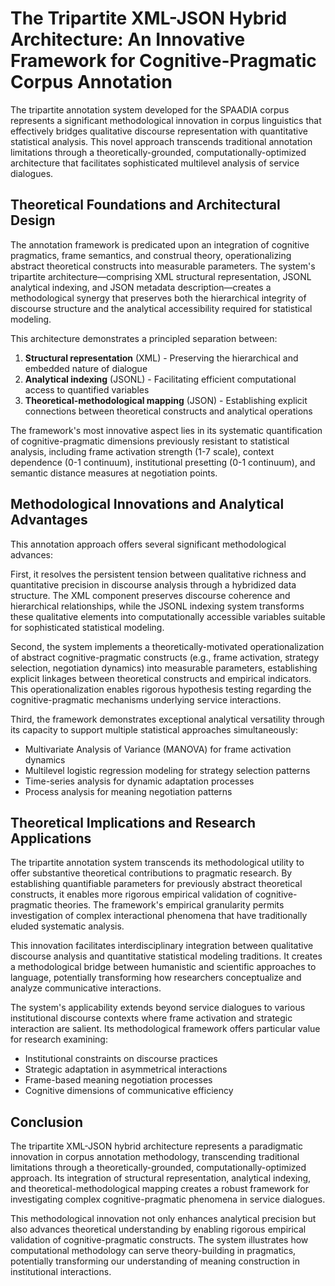 # The Tripartite XML-JSON Hybrid Architecture: An Innovative Framework for Cognitive-Pragmatic Corpus Annotation

The tripartite annotation system developed for the SPAADIA corpus represents a significant methodological innovation in corpus linguistics that effectively bridges qualitative discourse representation with quantitative statistical analysis. This novel approach transcends traditional annotation limitations through a theoretically-grounded, computationally-optimized architecture that facilitates sophisticated multilevel analysis of service dialogues.

## Theoretical Foundations and Architectural Design

The annotation framework is predicated upon an integration of cognitive pragmatics, frame semantics, and construal theory, operationalizing abstract theoretical constructs into measurable parameters. The system's tripartite architecture—comprising XML structural representation, JSONL analytical indexing, and JSON metadata description—creates a methodological synergy that preserves both the hierarchical integrity of discourse structure and the analytical accessibility required for statistical modeling.

This architecture demonstrates a principled separation between:

1. **Structural representation** (XML) - Preserving the hierarchical and embedded nature of dialogue
2. **Analytical indexing** (JSONL) - Facilitating efficient computational access to quantified variables
3. **Theoretical-methodological mapping** (JSON) - Establishing explicit connections between theoretical constructs and analytical operations

The framework's most innovative aspect lies in its systematic quantification of cognitive-pragmatic dimensions previously resistant to statistical analysis, including frame activation strength (1-7 scale), context dependence (0-1 continuum), institutional presetting (0-1 continuum), and semantic distance measures at negotiation points.

## Methodological Innovations and Analytical Advantages

This annotation approach offers several significant methodological advances:

First, it resolves the persistent tension between qualitative richness and quantitative precision in discourse analysis through a hybridized data structure. The XML component preserves discourse coherence and hierarchical relationships, while the JSONL indexing system transforms these qualitative elements into computationally accessible variables suitable for sophisticated statistical modeling.

Second, the system implements a theoretically-motivated operationalization of abstract cognitive-pragmatic constructs (e.g., frame activation, strategy selection, negotiation dynamics) into measurable parameters, establishing explicit linkages between theoretical constructs and empirical indicators. This operationalization enables rigorous hypothesis testing regarding the cognitive-pragmatic mechanisms underlying service interactions.

Third, the framework demonstrates exceptional analytical versatility through its capacity to support multiple statistical approaches simultaneously:

* Multivariate Analysis of Variance (MANOVA) for frame activation dynamics
* Multilevel logistic regression modeling for strategy selection patterns
* Time-series analysis for dynamic adaptation processes
* Process analysis for meaning negotiation patterns

## Theoretical Implications and Research Applications

The tripartite annotation system transcends its methodological utility to offer substantive theoretical contributions to pragmatic research. By establishing quantifiable parameters for previously abstract theoretical constructs, it enables more rigorous empirical validation of cognitive-pragmatic theories. The framework's empirical granularity permits investigation of complex interactional phenomena that have traditionally eluded systematic analysis.

This innovation facilitates interdisciplinary integration between qualitative discourse analysis and quantitative statistical modeling traditions. It creates a methodological bridge between humanistic and scientific approaches to language, potentially transforming how researchers conceptualize and analyze communicative interactions.

The system's applicability extends beyond service dialogues to various institutional discourse contexts where frame activation and strategic interaction are salient. Its methodological framework offers particular value for research examining:

* Institutional constraints on discourse practices
* Strategic adaptation in asymmetrical interactions
* Frame-based meaning negotiation processes
* Cognitive dimensions of communicative efficiency

## Conclusion

The tripartite XML-JSON hybrid architecture represents a paradigmatic innovation in corpus annotation methodology, transcending traditional limitations through a theoretically-grounded, computationally-optimized approach. Its integration of structural representation, analytical indexing, and theoretical-methodological mapping creates a robust framework for investigating complex cognitive-pragmatic phenomena in service dialogues.

This methodological innovation not only enhances analytical precision but also advances theoretical understanding by enabling rigorous empirical validation of cognitive-pragmatic constructs. The system illustrates how computational methodology can serve theory-building in pragmatics, potentially transforming our understanding of meaning construction in institutional interactions.
